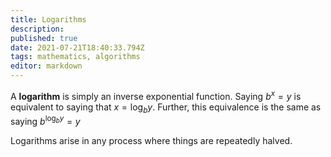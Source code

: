 ```yaml
---
title: Logarithms
description: 
published: true
date: 2021-07-21T18:40:33.794Z
tags: mathematics, algorithms
editor: markdown
---
```


A **logarithm** is simply an inverse exponential function. Saying $b^{x}=y$ is equivalent to saying that $x=\log _{b} y .$ Further, this equivalence is the same as saying $b^{\log _{b} y}=y$

Logarithms arise in any process where things are repeatedly halved.